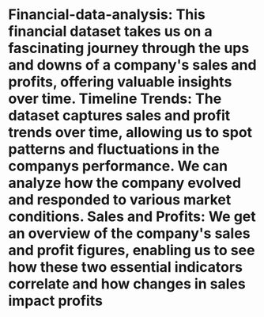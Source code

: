 # Financial-data-analysis: This financial dataset takes us on a fascinating journey through the ups and downs of a company's sales and profits, offering valuable insights over time. Timeline Trends: The dataset captures sales and profit trends over time, allowing us to spot patterns and fluctuations in the companys performance. We can analyze how the company evolved and responded to various market conditions.  Sales and Profits: We get an overview of the company's sales and profit figures, enabling us to see how these two essential indicators correlate and how changes in sales impact profits
